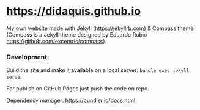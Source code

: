 # https://didaquis.github.io

My own website made with Jekyll (https://jekyllrb.com) & Compass theme (Compass is a Jekyll theme designed by Eduardo Rubio https://github.com/excentris/compass).


### Development:

Build the site and make it available on a local server: `bundle exec jekyll serve`.

For publish on GitHub Pages just push the code on repo.

Dependency manager: https://bundler.io/docs.html